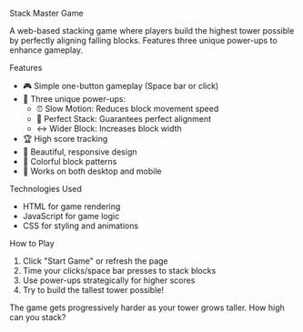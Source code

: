 Stack Master Game

A web-based stacking game where players build the highest tower possible by perfectly aligning falling blocks. Features three unique power-ups to enhance gameplay.

Features

- 🎮 Simple one-button gameplay (Space bar or click)
- 🎯 Three unique power-ups:
  - ⏰ Slow Motion: Reduces block movement speed
  - 🎯 Perfect Stack: Guarantees perfect alignment
  - ↔️ Wider Block: Increases block width
- 🏆 High score tracking
- 🎨 Beautiful, responsive design
- 🌈 Colorful block patterns
- 📱 Works on both desktop and mobile

Technologies Used

- HTML for game rendering
- JavaScript for game logic
- CSS for styling and animations

 How to Play

1. Click "Start Game" or refresh the page
2. Time your clicks/space bar presses to stack blocks
3. Use power-ups strategically for higher scores
4. Try to build the tallest tower possible!

The game gets progressively harder as your tower grows taller. How high can you stack?
